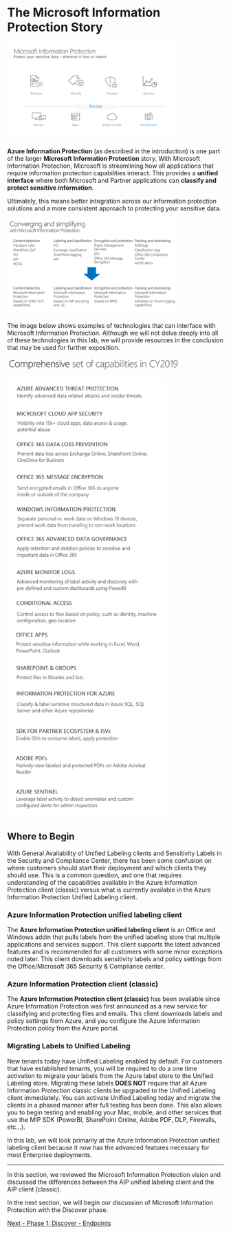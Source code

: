 # The Microsoft Information Protection Story

![](./media/MIPall.png) 

**Azure Information Protection** (as described in the introduction) is one part of the larger **Microsoft Information Protection** story.  With Microsoft Information Protection, Microsoft is streamlining how all applications that require information protection capabilities interact.  This provides a **unified interface** where both Microsoft and Partner applications can **classify and protect sensitive information**. 

Ultimately, this means better integration across our information protection solutions and a more consistent approach to protecting your sensitive data.

![](./media/MIPsimplify.png) 

The image below shows examples of technologies that can interface with Microsoft Information Protection. Although we will not delve deeply into all of these technologies in this lab, we will provide resources in the conclusion that may be used for further exposition.  

![](./media/MIPCapabilities.png)

![](./media/MIP.png) 

## Where to Begin

With General Availability of Unified Labeling clients and Sensitivity Labels in the Security and Compliance Center, there has been some confusion on where customers should start their deployment and which clients they should use. This is a common question, and one that requires understanding of the capabilities available in the Azure Information Protection client (classic) versus what is currently available in the Azure Information Protection Unified Labeling client. 

### Azure Information Protection unified labeling client 

The **Azure Information Protection unified labeling client** is an Office and Windows addin that pulls labels from the unified labeling store that multiple applications and services support. This client supports the latest advanced features and is recommended for all customers with some minor exceptions noted later. This client downloads sensitivity labels and policy settings from the Office/Microsoft 365 Security & Compliance center. 

### Azure Information Protection client (classic) 

The **Azure Information Protection client (classic)** has been available since Azure Information Protection was first announced as a new service for classifying and protecting files and emails. This client downloads labels and policy settings from Azure, and you configure the Azure Information Protection policy from the Azure portal. 

### Migrating Labels to Unified Labeling

New tenants today have Unified Labeling enabled by default.  For customers that have established tenants, you will be required to do a one time activation to migrate your labels from the Azure label store to the Unified Labeling store.  Migrating these labels **DOES NOT** require that all Azure Information Protection classic clients be upgraded to the Unified Labeling client immediately.  You can activate Unified Labeling today and migrate the clients in a phased manner after full testing has been done.  This also allows you to begin testing and enabling your Mac, mobile, and other services that use the MIP SDK (PowerBI, SharePoint Online, Adobe PDF, DLP, Firewalls, etc...).

In this lab, we will look primarily at the Azure Information Protection unified labeling client because it now has the advanced features necessary for most Enterprise deployments. 

---
In this section, we reviewed the Microsoft Information Protection vision and discussed the differences between the AIP unified labeling client and the AIP client (classic).

In the next section, we will begin our discussion of Microsoft Information Protection with the Discover phase.

[Next - Phase 1: Discover - Endpoints](1.Discovery.md)
